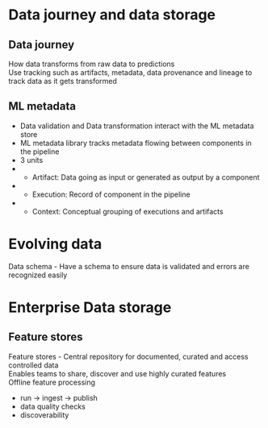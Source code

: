 # Data journey and data storage

## Data journey

How data transforms from raw data to predictions  
Use tracking such as artifacts, metadata, data provenance and lineage to track data as it gets transformed

## ML metadata

- Data validation and Data transformation interact with the ML metadata store  
- ML metadata library tracks metadata flowing between components in the pipeline
- 3 units
- - Artifact: Data going as input or generated as output by a component
- - Execution: Record of component in the pipeline
- - Context: Conceptual grouping of executions and artifacts

# Evolving data

Data schema - Have a schema to ensure data is validated and errors are recognized easily

# Enterprise Data storage

## Feature stores
Feature stores - Central repository for documented, curated and access controlled data  
Enables teams to share, discover and use highly curated features  
Offline feature processing
* run -> ingest -> publish
* data quality checks 
* discoverability
